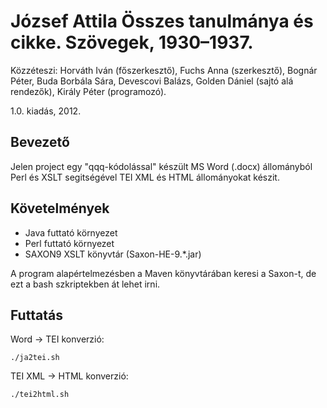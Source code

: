 # József Attila Összes tanulmánya és cikke. Szövegek, 1930–1937.

Közzéteszi: Horváth Iván (főszerkesztő), Fuchs Anna (szerkesztő), Bognár Péter, Buda Borbála Sára, Devescovi Balázs, Golden Dániel (sajtó alá rendezők), Király Péter (programozó).

1.0. kiadás, 2012.

## Bevezető

Jelen project egy "qqq-kódolással" készült MS Word (.docx) állományból Perl és XSLT segitségével TEI XML és HTML állományokat készit.

## Követelmények

* Java futtató környezet
* Perl futtató környezet
* SAXON9 XSLT könyvtár (Saxon-HE-9.*.jar)

A program alapértelmezésben a Maven könyvtárában keresi a Saxon-t, de ezt a bash szkriptekben át lehet irni.

## Futtatás

Word -> TEI konverzió:

```
./ja2tei.sh
```

TEI XML -> HTML konverzió:

```
./tei2html.sh
```


